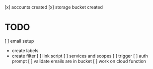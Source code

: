 [x] accounts created
[x] storage bucket created

# TODO
[ ] email setup
* create labels
* create filter
[ ] link script
[ ] services and scopes
[ ] trigger
[ ] auth prompt
[ ] validate emails are in bucket
[ ] work on cloud function
